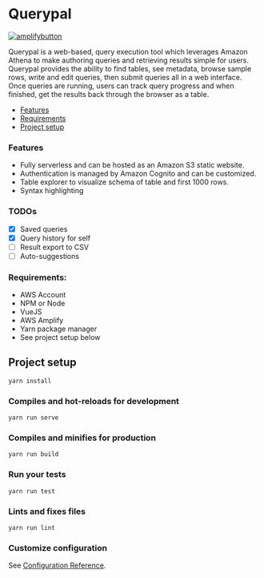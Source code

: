# Querypal

[![amplifybutton](https://oneclick.amplifyapp.com/button.svg)](https://console.aws.amazon.com/amplify/home#/deploy?repo=https://github.com/OElesin/querypal)

Querypal is a web-based, query execution tool which leverages Amazon Athena to make authoring queries and retrieving results simple for users. 
Querypal provides the ability to find tables, see metadata, browse sample rows, write and edit queries, then submit queries all in a web interface. 
Once queries are running, users can track query progress and when finished, get the results back through the browser as a table.

- [Features](#features)
- [Requirements](#requirements)
- [Project setup](#project-setup)

### Features  
- Fully serverless and can be hosted as an Amazon S3 static website.
- Authentication is managed by Amazon Cognito and can be customized.
- Table explorer to visualize schema of table and first 1000 rows.
- Syntax highlighting


### TODOs
- [x] Saved queries
- [x] Query history for self
- [ ] Result export to CSV
- [ ] Auto-suggestions

### Requirements:
- AWS Account
- NPM or Node
- VueJS
- AWS Amplify
- Yarn package manager
- See project setup below

## Project setup
```
yarn install
```

### Compiles and hot-reloads for development
```
yarn run serve
```

### Compiles and minifies for production
```
yarn run build
```

### Run your tests
```
yarn run test
```

### Lints and fixes files
```
yarn run lint
```

### Customize configuration
See [Configuration Reference](https://cli.vuejs.org/config/).
